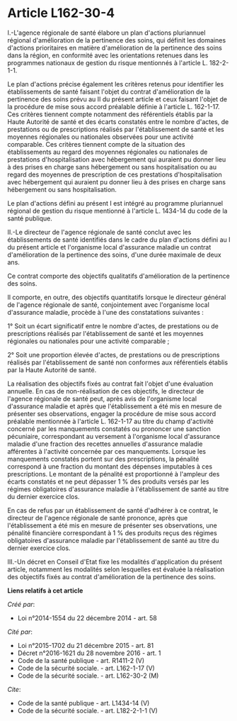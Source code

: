 # Article L162-30-4

I.-L'agence régionale de santé élabore un plan d'actions pluriannuel régional d'amélioration de la pertinence des soins, qui
définit les domaines d'actions prioritaires en matière d'amélioration de la pertinence des soins dans la région, en
conformité avec les orientations retenues dans les programmes nationaux de gestion du risque mentionnés à l'article L.
182-2-1-1. 

Le plan d'actions précise également les critères retenus pour identifier les établissements de santé faisant l'objet du
contrat d'amélioration de la pertinence des soins prévu au II du présent article et ceux faisant l'objet de la procédure de
mise sous accord préalable définie à l'article L. 162-1-17. Ces critères tiennent compte notamment des référentiels établis
par la Haute Autorité de santé et des écarts constatés entre le nombre d'actes, de prestations ou de prescriptions réalisés
par l'établissement de santé et les moyennes régionales ou nationales observées pour une activité comparable. Ces critères
tiennent compte de la situation des établissements au regard des moyennes régionales ou nationales de prestations
d'hospitalisation avec hébergement qui auraient pu donner lieu à des prises en charge sans hébergement ou sans
hospitalisation ou au regard des moyennes de prescription de ces prestations d'hospitalisation avec hébergement qui auraient
pu donner lieu à des prises en charge sans hébergement ou sans hospitalisation. 

Le plan d'actions défini au présent I est intégré au programme pluriannuel régional de gestion du risque mentionné à
l'article L. 1434-14 du code de la santé publique. 

II.-Le directeur de l'agence régionale de santé conclut avec les établissements de santé identifiés dans le cadre du plan
d'actions défini au I du présent article et l'organisme local d'assurance maladie un contrat d'amélioration de la pertinence
des soins, d'une durée maximale de deux ans. 

Ce contrat comporte des objectifs qualitatifs d'amélioration de la pertinence des soins. 

Il comporte, en outre, des objectifs quantitatifs lorsque le directeur général de l'agence régionale de santé, conjointement
avec l'organisme local d'assurance maladie, procède à l'une des constatations suivantes : 

1° Soit un écart significatif entre le nombre d'actes, de prestations ou de prescriptions réalisés par l'établissement de
santé et les moyennes régionales ou nationales pour une activité comparable ; 

2° Soit une proportion élevée d'actes, de prestations ou de prescriptions réalisés par l'établissement de santé non conformes
aux référentiels établis par la Haute Autorité de santé. 

La réalisation des objectifs fixés au contrat fait l'objet d'une évaluation annuelle. En cas de non-réalisation de ces
objectifs, le directeur de l'agence régionale de santé peut, après avis de l'organisme local d'assurance maladie et après que
l'établissement a été mis en mesure de présenter ses observations, engager la procédure de mise sous accord préalable
mentionnée à l'article L. 162-1-17 au titre du champ d'activité concerné par les manquements constatés ou prononcer une
sanction pécuniaire, correspondant au versement à l'organisme local d'assurance maladie d'une fraction des recettes annuelles
d'assurance maladie afférentes à l'activité concernée par ces manquements. Lorsque les manquements constatés portent sur des
prescriptions, la pénalité correspond à une fraction du montant des dépenses imputables à ces prescriptions. Le montant de la
pénalité est proportionné à l'ampleur des écarts constatés et ne peut dépasser 1 % des produits versés par les régimes
obligatoires d'assurance maladie à l'établissement de santé au titre du dernier exercice clos. 

En cas de refus par un établissement de santé d'adhérer à ce contrat, le directeur de l'agence régionale de santé prononce,
après que l'établissement a été mis en mesure de présenter ses observations, une pénalité financière correspondant à 1 % des
produits reçus des régimes obligatoires d'assurance maladie par l'établissement de santé au titre du dernier exercice clos. 

III.-Un décret en Conseil d'Etat fixe les modalités d'application du présent article, notamment les modalités selon
lesquelles est évaluée la réalisation des objectifs fixés au contrat d'amélioration de la pertinence des soins.

**Liens relatifs à cet article**

_Créé par_:

  - Loi n°2014-1554 du 22 décembre 2014 - art. 58

_Cité par_:

  - Loi n°2015-1702 du 21 décembre 2015 - art. 81
  - Décret n°2016-1621 du 28 novembre 2016 - art. 1
  - Code de la santé publique - art. R1411-2 (V)
  - Code de la sécurité sociale. - art. L162-1-17 (V)
  - Code de la sécurité sociale. - art. L162-30-2 (M)

_Cite_:

  - Code de la santé publique - art. L1434-14 (V)
  - Code de la sécurité sociale. - art. L182-2-1-1 (V)

